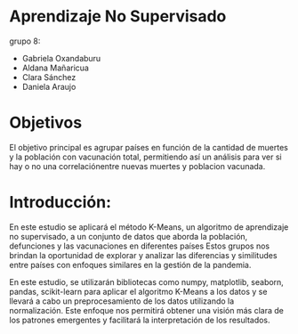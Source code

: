 
# Aprendizaje No Supervisado
grupo 8:


* Gabriela Oxandaburu
* Aldana Mañaricua
* Clara Sánchez
* Daniela Araujo

# Objetivos

El objetivo principal es agrupar países en función de la cantidad de muertes y la población con vacunación total, permitiendo así un análisis para ver si hay o no una correlaciónentre nuevas muertes y poblacion vacunada. 

# Introducción:
En este estudio se aplicará el método K-Means, un algoritmo de aprendizaje no supervisado, a un conjunto de datos que aborda la población, defunciones y las vacunaciones en diferentes países
 Estos grupos nos brindan la oportunidad de explorar y analizar las diferencias y similitudes entre países con enfoques similares en la gestión de la pandemia. 

En este estudio, se utilizarán bibliotecas como numpy, matplotlib, seaborn, pandas, scikit-learn para aplicar el algoritmo K-Means a los datos y se llevará a cabo un preprocesamiento de los datos utilizando la normalización. Este enfoque nos permitirá obtener una visión más clara de los patrones emergentes y facilitará la interpretación de los resultados.
